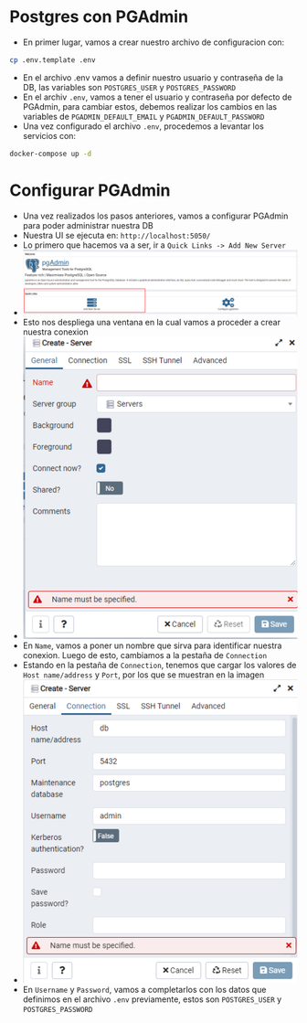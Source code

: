 # Postgres con PGAdmin

- En primer lugar, vamos a crear nuestro archivo de configuracion con:
```bash
cp .env.template .env
```
- En el archivo .env vamos a definir nuestro usuario y contraseña de la DB, las variables son `POSTGRES_USER` y `POSTGRES_PASSWORD`
- En el archiv `.env`, vamos a tener el usuario y contraseña por defecto de PGAdmin, para cambiar estos, debemos realizar los cambios en las variables de `PGADMIN_DEFAULT_EMAIL` y `PGADMIN_DEFAULT_PASSWORD`
- Una vez configurado el archivo `.env`, procedemos a levantar los servicios con:
```bash
docker-compose up -d
```

# Configurar PGAdmin
- Una vez realizados los pasos anteriores, vamos a configurar PGAdmin para poder administrar nuestra DB
- Nuestra UI se ejecuta en: `http://localhost:5050/`
- Lo primero que hacemos va a ser, ir a `Quick Links -> Add New Server`
- ![](./QuickLink.png)
- Esto nos despliega una ventana en la cual vamos a proceder a crear nuestra conexion
- ![](./servers.png)
- En `Name`, vamos a poner un nombre que sirva para identificar nuestra conexion. Luego de esto, cambiamos a la pestaña de `Connection`
- Estando en la pestaña de `Connection`, tenemos que cargar los valores de `Host name/address` y `Port`, por los que se muestran en la imagen
- ![](./connection.png)
- En `Username` y `Password`, vamos a completarlos con los datos que definimos en el archivo `.env` previamente, estos son `POSTGRES_USER` y `POSTGRES_PASSWORD`
